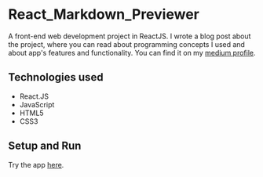 # React_Markdown_Previewer
A front-end web development project in ReactJS. I wrote a blog post about the project, where you can read about programming concepts I used and about app's features and functionality. You can find it on my [medium profile](https://medium.com/@marko.libor/react-markdown-previewer-64fa8d9896c0).

## Technologies used
* React.JS
* JavaScript 
* HTML5
* CSS3

## Setup and Run

Try the app [here](https://t7sle.codesandbox.io/).